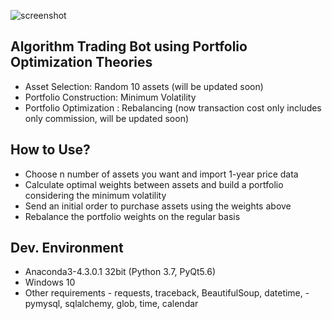 ![screenshot](https://github.com/eastman-kim/Algorithm-Trading-Bot-using-Portfolio-Optimization/tree/joseph/OptimusPrime.jpg?raw=true "Screenshot")

## Algorithm Trading Bot using Portfolio Optimization Theories
- Asset Selection: Random 10 assets (will be updated soon)
- Portfolio Construction: Minimum Volatility
- Portfolio Optimization : Rebalancing (now transaction cost only includes only commission, will be updated soon)

## How to Use?
- Choose n number of assets you want and import 1-year price data
- Calculate optimal weights between assets and build a portfolio considering the minimum volatility
- Send an initial order to purchase assets using the weights above
- Rebalance the portfolio weights on the regular basis

## Dev. Environment
- Anaconda3-4.3.0.1 32bit (Python 3.7, PyQt5.6)
- Windows 10
- Other requirements
      - requests, traceback, BeautifulSoup, datetime,
      - pymysql, sqlalchemy, glob, time, calendar
